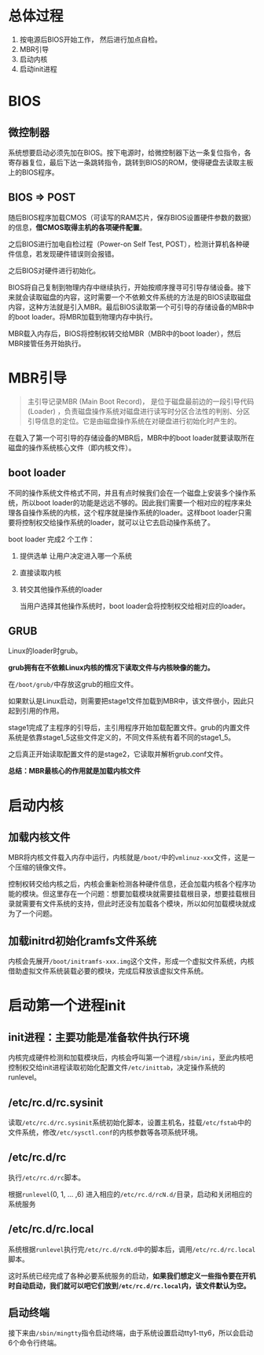 # 总体过程



1. 按电源后BIOS开始工作， 然后进行加点自检。
2. MBR引导
3. 启动内核
4. 启动init进程



# BIOS



## 微控制器

系统想要启动必须先加在BIOS。按下电源时，给微控制器下达一条复位指令，各寄存器复位，最后下达一条跳转指令，跳转到BIOS的ROM，使得硬盘去读取主板上的BIOS程序。



## BIOS => POST

随后BIOS程序加载CMOS（可读写的RAM芯片，保存BIOS设置硬件参数的数据）的信息，**借CMOS取得主机的各项硬件配置**。

之后BIOS进行加电自检过程（Power-on Self Test, POST），检测计算机各种硬件信息，若发现硬件错误则会报错。

之后BIOS对硬件进行初始化。

BIOS将自己复制到物理内存中继续执行，开始按顺序搜寻可引导存储设备。接下来就会读取磁盘的内容，这时需要一个不依赖文件系统的方法是的BIOS读取磁盘内容，这种方法就是引入MBR。最后BIOS读取第一个可引导的存储设备的MBR中的boot loader。将MBR加载到物理内存中执行。

MBR载入内存后，BIOS将控制权转交给MBR（MBR中的boot loader），然后MBR接管任务开始执行。





# MBR引导

>主引导记录MBR (Main Boot Record)， 是位于磁盘最前边的一段引导代码 (Loader) ，负责磁盘操作系统对磁盘进行读写时分区合法性的判别、分区引导信息的定位。它是由磁盘操作系统在对硬盘进行初始化时产生的。



在载入了第一个可引导的存储设备的MBR后，MBR中的boot loader就要读取所在磁盘的操作系统核心文件（即内核文件）。



## boot loader

不同的操作系统文件格式不同，并且有点时候我们会在一个磁盘上安装多个操作系统，所以boot loader的功能是远远不够的。因此我们需要一个相对应的程序来处理各自操作系统的内核，这个程序就是操作系统的loader。这样boot loader只需要将控制权交给操作系统的loader，就可以让它去启动操作系统了。

boot loader 完成2  个工作：

1. 提供选单
   让用户决定进入哪一个系统 

2. 直接读取内核

3. 转交其他操作系统的loader

   当用户选择其他操作系统时，boot loader会将控制权交给相对应的loader。



##  GRUB

Linux的loader时grub。

**grub拥有在不依赖Linux内核的情况下读取文件与内核映像的能力。**

在`/boot/grub/`中存放这grub的相应文件。

如果默认是Linux启动，则需要把stage1文件加载到MBR中，该文件很小，因此只起到引用的作用。

stage1完成了主程序的引导后，主引用程序开始加载配置文件。grub的内置文件系统是依靠stage1_5这些文件定义的，不同文件系统有着不同的stage1_5。

之后真正开始读取配置文件的是stage2，它读取并解析grub.conf文件。



**总结：MBR最核心的作用就是加载内核文件**



# 启动内核



## 加载内核文件

MBR将内核文件载入内存中运行，内核就是`/boot/`中的`vmlinuz-xxx`文件，这是一个压缩的镜像文件。

控制权转交给内核之后，内核会重新检测各种硬件信息，还会加载内核各个程序功能的模块。但这里存在一个问题：想要加载模块就需要挂载根目录，想要挂载根目录就需要有文件系统的支持，但此时还没有加载各个模块，所以如何加载模块就成为了一个问题。



## 加载initrd初始化ramfs文件系统

内核会先展开`/boot/initramfs-xxx.img`这个文件，形成一个虚拟文件系统，内核借助虚拟文件系统装载必要的模块，完成后释放该虚拟文件系统。





# 启动第一个进程init



## init进程：主要功能是准备软件执行环境



内核完成硬件检测和加载模块后，内核会呼叫第一个进程`/sbin/ini`，至此内核吧控制权交给init进程读取初始化配置文件`/etc/inittab`，决定操作系统的runlevel。



## /etc/rc.d/rc.sysinit

读取`/etc/rc.d/rc.sysinit`系统初始化脚本，设置主机名，挂载`/etc/fstab`中的文件系统，修改`/etc/sysctl.conf`的内核参数等各项系统环境。



## /etc/rc.d/rc

执行`/etc/rc.d/rc`脚本。

根据`runlevel`(0, 1, ... ,6) 进入相应的`/etc/rc.d/rcN.d/`目录，启动和关闭相应的系统服务





## /etc/rc.d/rc.local

系统根据`runlevel`执行完`/etc/rc.d/rcN.d`中的脚本后，调用`/etc/rc.d/rc.local`脚本。

这时系统已经完成了各种必要系统服务的启动，**如果我们想定义一些指令要在开机时自动启动，我们就可以吧它们放到`/etc/rc.d/rc.local`内，该文件默认为空。**



## 启动终端

接下来由`/sbin/mingtty`指令启动终端，由于系统设置启动tty1-tty6，所以会启动6个命令行终端。

